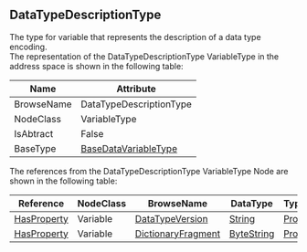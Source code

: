 <!-- objecttype -->
## DataTypeDescriptionType
The type for variable that represents the description of a data type encoding.  
The representation of the DataTypeDescriptionType VariableType in the address space is shown in the following table:  

|Name|Attribute|
|---|---|
|BrowseName|DataTypeDescriptionType|
|NodeClass|VariableType|
|IsAbtract|False|
|BaseType|[BaseDataVariableType](../../../Part5/VariableTypes/BaseDataVariableType/readme.md)|

The references from the DataTypeDescriptionType VariableType Node are shown in the following table:  

|Reference|NodeClass|BrowseName|DataType|TypeDefinition|ModellingRule|
|---|---|---|---|---|---|
|[HasProperty](../../../Part3/ReferenceTypes/HasProperty/readme.md)|Variable|[DataTypeVersion](#DataTypeVersion)|[String](../../../Part3/DataTypes/String/readme.md)|[PropertyType](../../Part5/VariableTypes/PropertyType/readme.md)|[Optional](../../Objects/Optional/readme.md)|
|[HasProperty](../../../Part3/ReferenceTypes/HasProperty/readme.md)|Variable|[DictionaryFragment](#DictionaryFragment)|[ByteString](../../../Part3/DataTypes/ByteString/readme.md)|[PropertyType](../../Part5/VariableTypes/PropertyType/readme.md)|[Optional](../../Objects/Optional/readme.md)|


